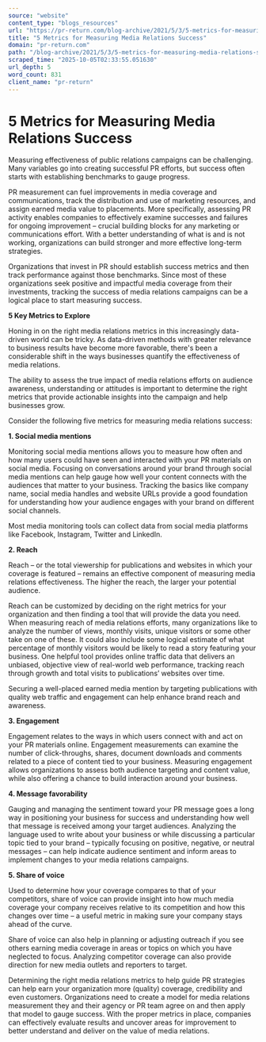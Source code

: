 ```yaml
---
source: "website"
content_type: "blogs_resources"
url: "https://pr-return.com/blog-archive/2021/5/3/5-metrics-for-measuring-media-relations-success"
title: "5 Metrics for Measuring Media Relations Success"
domain: "pr-return.com"
path: "/blog-archive/2021/5/3/5-metrics-for-measuring-media-relations-success"
scraped_time: "2025-10-05T02:33:55.051630"
url_depth: 5
word_count: 831
client_name: "pr-return"
---
```


# 5 Metrics for Measuring Media Relations Success

Measuring effectiveness of public relations campaigns can be challenging. Many variables go into creating successful PR efforts, but success often starts with establishing benchmarks to gauge progress.

PR measurement can fuel improvements in media coverage and communications, track the distribution and use of marketing resources, and assign earned media value to placements. More specifically, assessing PR activity enables companies to effectively examine successes and failures for ongoing improvement – crucial building blocks for any marketing or communications effort. With a better understanding of what is and is not working, organizations can build stronger and more effective long-term strategies.

Organizations that invest in PR should establish success metrics and then track performance against those benchmarks. Since most of these organizations seek positive and impactful media coverage from their investments, tracking the success of media relations campaigns can be a logical place to start measuring success.

**5 Key Metrics to Explore**

Honing in on the right media relations metrics in this increasingly data-driven world can be tricky. As data-driven methods with greater relevance to business results have become more favorable, there's been a considerable shift in the ways businesses quantify the effectiveness of media relations.

The ability to assess the true impact of media relations efforts on audience awareness, understanding or attitudes is important to determine the right metrics that provide actionable insights into the campaign and help businesses grow.

Consider the following five metrics for measuring media relations success:

**1. Social media mentions**

Monitoring social media mentions allows you to measure how often and how many users could have seen and interacted with your PR materials on social media. Focusing on conversations around your brand through social media mentions can help gauge how well your content connects with the audiences that matter to your business. Tracking the basics like company name, social media handles and website URLs provide a good foundation for understanding how your audience engages with your brand on different social channels.

Most media monitoring tools can collect data from social media platforms like Facebook, Instagram, Twitter and LinkedIn.

**2. Reach**

Reach – or the total viewership for publications and websites in which your coverage is featured – remains an effective component of measuring media relations effectiveness. The higher the reach, the larger your potential audience.

Reach can be customized by deciding on the right metrics for your organization and then finding a tool that will provide the data you need. When measuring reach of media relations efforts, many organizations like to analyze the number of views, monthly visits, unique visitors or some other take on one of these. It could also include some logical estimate of what percentage of monthly visitors would be likely to read a story featuring your business. One helpful tool provides online traffic data that delivers an unbiased, objective view of real-world web performance, tracking reach through growth and total visits to publications’ websites over time.

Securing a well-placed earned media mention by targeting publications with quality web traffic and engagement can help enhance brand reach and awareness.

**3. Engagement**

Engagement relates to the ways in which users connect with and act on your PR materials online. Engagement measurements can examine the number of click-throughs, shares, document downloads and comments related to a piece of content tied to your business. Measuring engagement allows organizations to assess both audience targeting and content value, while also offering a chance to build interaction around your business.

**4. Message favorability**

Gauging and managing the sentiment toward your PR message goes a long way in positioning your business for success and understanding how well that message is received among your target audiences. Analyzing the language used to write about your business or while discussing a particular topic tied to your brand – typically focusing on positive, negative, or neutral messages – can help indicate audience sentiment and inform areas to implement changes to your media relations campaigns.

**5. Share of voice**

Used to determine how your coverage compares to that of your competitors, share of voice can provide insight into how much media coverage your company receives relative to its competition and how this changes over time – a useful metric in making sure your company stays ahead of the curve.

Share of voice can also help in planning or adjusting outreach if you see others earning media coverage in areas or topics on which you have neglected to focus. Analyzing competitor coverage can also provide direction for new media outlets and reporters to target.

Determining the right media relations metrics to help guide PR strategies can help earn your organization more (quality) coverage, credibility and even customers. Organizations need to create a model for media relations measurement they and their agency or PR team agree on and then apply that model to gauge success. With the proper metrics in place, companies can effectively evaluate results and uncover areas for improvement to better understand and deliver on the value of media relations.